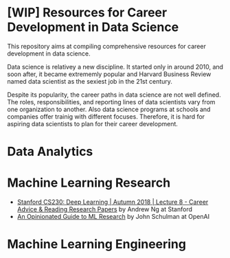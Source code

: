 # [WIP] Resources for Career Development in Data Science

This repository aims at compiling comprehensive resources for career development in data science.

Data science is relativey a new discipline. It started only in around 2010, and soon after, it became extrememly popular and Harvard Business Review named data scientist as the sexiest job in the 21st century.

Despite its popularity, the career paths in data science are not well defined. The roles, responsibilities, and reporting lines of data scientists vary from one organization to another. Also data science programs at schools and companies offer trainig with different focuses. Therefore, it is hard for aspiring data scientists to plan for their career development.

# Data Analytics

# Machine Learning Research

* [Stanford CS230: Deep Learning | Autumn 2018 | Lecture 8 - Career Advice & Reading Research Papers](https://youtu.be/733m6qBH-jI) by Andrew Ng at Stanford
* [An Opinionated Guide to ML Research](http://joschu.net/blog/opinionated-guide-ml-research.html) by John Schulman at OpenAI

# Machine Learning Engineering


